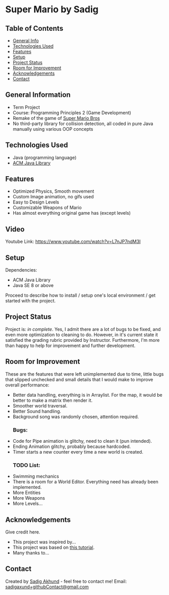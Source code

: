 # Super Mario by Sadig

## Table of Contents
* [General Info](#general-information)
* [Technologies Used](#technologies-used)
* [Features](#features)
* [Setup](#setup)
* [Project Status](#project-status)
* [Room for Improvement](#room-for-improvement)
* [Acknowledgements](#acknowledgements)
* [Contact](#contact)

## General Information
- Term Project
- Course: Programming Principles 2 (Game Development)
- Remake of the game of <a href="https://en.wikipedia.org/wiki/Super_Mario_Bros." target="_blank">Super Mario Bros</a>
- No third-party library for collision detection, all coded in pure Java manually using various OOP concepts


## Technologies Used
- Java (programming language)
- <a href="https://cs.stanford.edu/people/eroberts/jtf/javadoc/student/" >ACM Java Library</a>


## Features
- Optimized Physics, Smooth movement
- Custom Image animation, no gifs used
- Easy to Design Levels
- Customizable Weapons of Mario
- Has almost everything original game has (except levels)


## Video
Youtube Link: https://www.youtube.com/watch?v=L7nJP7ndM3I


## Setup
Dependencies: 
  - ACM Java Library
  - Java SE 8 or above 

Proceed to describe how to install / setup one's local environment / get started with the project.


## Project Status
Project is: _in complete_. 
Yes, I admit there are a lot of bugs to be fixed, and even more optimization to cleaning to do. However, in it's current state it satisfied the grading rubric provided by Instructor. Furthermore, I'm more than happy to help for improvement and further development.


## Room for Improvement
These are the features that were left unimplemented due to time, little bugs that slipped unchecked and small details that I would make to improve overall performance:
  - Better data handling, everything is in Arraylist. For the map, it would be better to make a matrix then render it.
  - Smoother world traversal.
  - Better Sound handling.
  - Background song was randomly chosen, attention required.
  <br><h3>Bugs:</h3>
  - Code for Pipe animation is glitchy, need to clean it (pun intended).
  - Ending Animation glitchy, probably because hardcoded.
  - Timer starts a new counter every time a new world is created.
  <br><h3>TODO List:</h3> 
  - Swimming mechanics
  - There is a room for a World Editor. Everything need has already been implemented.
  - More Entities
  - More Weapons
  - More Levels...


## Acknowledgements
Give credit here.
- This project was inspired by...
- This project was based on [this tutorial](https://www.example.com).
- Many thanks to...


## Contact
Created by [Sadig Akhund](https://github.com/sadigaxund) - feel free to contact me!
Email: sadigaxund+githubContact@gmail.com



